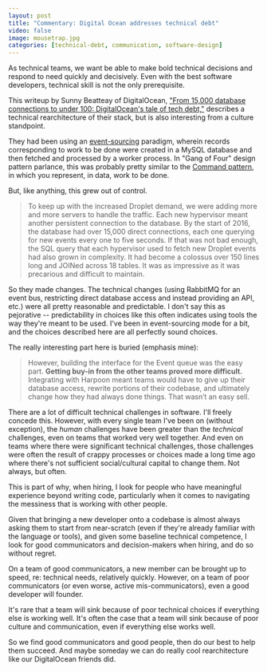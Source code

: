 ```yaml
---
layout: post
title: "Commentary: Digital Ocean addresses technical debt"
video: false
image: mousetrap.jpg
categories: [technical-debt, communication, software-design]
---
```


As technical teams, we want be able to make bold technical decisions and respond
to need quickly and decisively. Even with the best software developers,
technical skill is not the only prerequisite.

This writeup by Sunny Beatteay of DigitalOcean, ["From 15,000 database
connections to under 100: DigitalOcean's tale of tech
debt,"](https://blog.digitalocean.com/from-15-000-database-connections-to-under-100-digitaloceans-tale-of-tech-debt/)
describes a technical rearchitecture of their stack, but is also interesting
from a culture standpoint.

They had been using an
[event-sourcing](https://martinfowler.com/eaaDev/EventSourcing.html) paradigm,
wherein records corresponding to work to be done were created in a MySQL
database and then fetched and processed by a worker process. In "Gang of Four"
design pattern parlance, this was probably pretty similar to the [Command
pattern](https://en.wikipedia.org/wiki/Command_pattern), in which you represent,
in data, work to be done.

But, like anything, this grew out of control.

> To keep up with the increased Droplet demand, we were adding more and more
> servers to handle the traffic. Each new hypervisor meant another persistent
> connection to the database. By the start of 2016, the database had over 15,000
> direct connections, each one querying for new events every one to five
> seconds. If that was not bad enough, the SQL query that each hypervisor used
> to fetch new Droplet events had also grown in complexity. It had become a
> colossus over 150 lines long and JOINed across 18 tables. It was as impressive
> as it was precarious and difficult to maintain.

So they made changes. The technical changes (using RabbitMQ for an event bus,
restricting direct database access and instead providing an API, etc.) were all
pretty reasonable and predictable. I don't say this as pejorative --
predictability in choices like this often indicates using tools the way they're
meant to be used. I've been in event-sourcing mode for a bit, and the choices
described here are all perfectly sound choices.

The really interesting part here is buried (emphasis mine):

> However, building the interface for the Event queue was the easy part.
> **Getting buy-in from the other teams proved more difficult.** Integrating
> with Harpoon meant teams would have to give up their database access, rewrite
> portions of their codebase, and ultimately change how they had always done
> things. That wasn’t an easy sell.

There are a lot of difficult technical challenges in software. I'll freely
concede this. However, with every single team I've been on (without exception),
the *human* challenges have been greater than the *technical* challenges, even
on teams that worked very well together. And even on teams where there were
significant technical challenges, those challenges were often the result of
crappy processes or choices made a long time ago where there's not sufficient
social/cultural capital to change them. Not always, but often.

This is part of why, when hiring, I look for people who have meaningful
experience beyond writing code, particularly when it comes to navigating the
messiness that is working with other people.

Given that bringing a new developer onto a codebase is almost always asking them
to start from near-scratch (even if they're already familiar with the language
or tools), and given some baseline technical competence, I look for good
communicators and decision-makers when hiring, and do so without regret.

On a team of good communicators, a new member can be brought up to speed, re:
technical needs, relatively quickly. However, on a team of poor communicators
(or even worse, active mis-communicators), even a good developer will founder.

It's rare that a team will sink because of poor technical choices if everything
else is working well. It's often the case that a team will sink because of poor
culture and communication, even if everything else works well.

So we find good communicators and good people, then do our best to help them
succeed. And maybe someday we can do really cool rearchitecture like our
DigitalOcean friends did.
